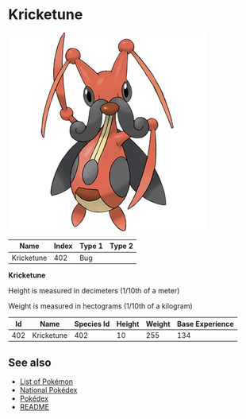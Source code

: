 # Kricketune


![Kricketune](images/402.png)

| **Name** | **Index** | **Type 1** | **Type 2** |
|----|----|----|----|
| Kricketune | 402 | Bug  |  |

**Kricketune** 


Height is measured in decimeters (1/10th of a meter)

Weight is measured in hectograms (1/10th of a kilogram)

| **Id** | **Name** | **Species Id** | **Height** | **Weight** | **Base Experience** |
|--------|----------|----------------|------------|------------|---------------------|
| 402 | Kricketune | 402 | 10 | 255 | 134 |


## See also

- [List of Pokémon](../pokemon.md)
- [National Pokédex](../national_pokedex.md)
- [Pokédex](../pokedex.md)
- [README](../README.md)
